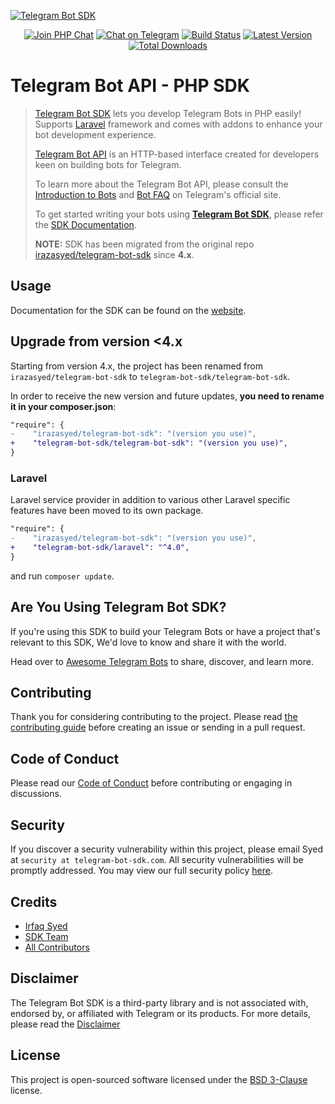 [![Telegram Bot SDK][img-hero]][link-repo]

<p align="center">
<a href="https://phpchat.co"><img src="https://img.shields.io/badge/Slack-PHP%20Chat-5c6aaa.svg?logo=slack&labelColor=4A154B&style=for-the-badge" alt="Join PHP Chat"/></a>
<a href="https://t.me/PHPChatCo"><img src="https://img.shields.io/badge/Chat-on%20Telegram-2CA5E0.svg?logo=telegram&style=for-the-badge" alt="Chat on Telegram"/></a>
<a href="https://github.com/telegram-bot-sdk/telegram-bot-sdk/actions"><img src="https://img.shields.io/github/actions/workflow/status/telegram-bot-sdk/telegram-bot-sdk/ci.yml?style=for-the-badge" alt="Build Status"/></a>
<a href="https://github.com/telegram-bot-sdk/telegram-bot-sdk/releases"><img src="https://img.shields.io/github/release/telegram-bot-sdk/telegram-bot-sdk.svg?style=for-the-badge" alt="Latest Version"/></a>
<a href="https://packagist.org/packages/telegram-bot-sdk/telegram-bot-sdk"><img src="https://img.shields.io/packagist/dt/telegram-bot-sdk/telegram-bot-sdk.svg?style=for-the-badge" alt="Total Downloads"/></a>
</p>

# Telegram Bot API - PHP SDK

> [Telegram Bot SDK][link-site] lets you develop Telegram Bots in PHP easily! Supports [Laravel][link-laravel-package] framework and comes with addons to enhance your bot development experience.
>
> [Telegram Bot API][link-telegram-bot-api] is an HTTP-based interface created for developers keen on building bots for Telegram.
>
> To learn more about the Telegram Bot API, please consult the [Introduction to Bots][link-telegram-bot-api] and [Bot FAQ](https://core.telegram.org/bots/faq) on Telegram's official site.
>
> To get started writing your bots using **[Telegram Bot SDK][link-site]**, please refer the [SDK Documentation][link-docs].
>
> **NOTE:** SDK has been migrated from the original repo [irazasyed/telegram-bot-sdk][link-old-repo] since **4.x**.

## Usage

Documentation for the SDK can be found on the [website][link-docs].

## Upgrade from version <4.x

Starting from version 4.x, the project has been renamed from `irazasyed/telegram-bot-sdk` to `telegram-bot-sdk/telegram-bot-sdk`.

In order to receive the new version and future updates, **you need to rename it in your composer.json**:

```diff
"require": {
-    "irazasyed/telegram-bot-sdk": "(version you use)",
+    "telegram-bot-sdk/telegram-bot-sdk": "(version you use)",
}
```

### Laravel

Laravel service provider in addition to various other Laravel specific features have been moved to its own package.

```diff
"require": {
-    "irazasyed/telegram-bot-sdk": "(version you use)",
+    "telegram-bot-sdk/laravel": "^4.0",
}
```

and run `composer update`.

## Are You Using Telegram Bot SDK?

If you're using this SDK to build your Telegram Bots or have a project that's relevant to this SDK, We'd love to know and share it with the world.

Head over to [Awesome Telegram Bots][link-awesome-telegram-bots] to share, discover, and learn more.

## Contributing

Thank you for considering contributing to the project. Please read [the contributing guide][link-contributing] before creating an issue or sending in a pull request.

## Code of Conduct

Please read our [Code of Conduct][link-code-of-conduct] before contributing or engaging in discussions.

## Security

If you discover a security vulnerability within this project, please email Syed at `security at telegram-bot-sdk.com`. All security vulnerabilities will be promptly addressed. You may view our full security policy [here][link-security-policy].

## Credits

- [Irfaq Syed][link-author]
- [SDK Team][link-team]
- [All Contributors][link-contributors]

## Disclaimer

The Telegram Bot SDK is a third-party library and is not associated with, endorsed by, or affiliated with Telegram or its products. For more details, please read the [Disclaimer][link-disclaimer]

## License

This project is open-sourced software licensed under the [BSD 3-Clause][link-license] license.

[img-hero]: https://user-images.githubusercontent.com/1915268/75023827-7879f780-54be-11ea-98c1-436a14e7e633.png

[link-author]: https://github.com/irazasyed
[link-site]: https://telegram-bot-sdk.com
[link-docs]: https://telegram-bot-sdk.com/docs/
[link-repo]: https://github.com/telegram-bot-sdk/telegram-bot-sdk
[link-old-repo]: https://github.com/irazasyed/telegram-bot-sdk
[link-laravel-package]: https://github.com/telegram-bot-sdk/laravel
[link-team]: https://github.com/orgs/telegram-bot-sdk/people
[link-contributors]: https://github.com/telegram-bot-sdk/telegram-bot-sdk/contributors
[link-license]: https://github.com/telegram-bot-sdk/telegram-bot-sdk/blob/master/LICENSE.md
[link-contributing]: https://github.com/telegram-bot-sdk/telegram-bot-sdk/blob/master/.github/CONTRIBUTING.md
[link-code-of-conduct]: https://github.com/telegram-bot-sdk/telegram-bot-sdk/blob/master/.github/CODE_OF_CONDUCT.md
[link-security-policy]: https://github.com/telegram-bot-sdk/telegram-bot-sdk/security/policy
[link-awesome-telegram-bots]: https://github.com/telegram-bot-sdk/awesome-telegram-bots
[link-telegram-bot-api]: https://core.telegram.org/bots
[link-disclaimer]: https://telegram-bot-sdk.com/license/#disclaimer
